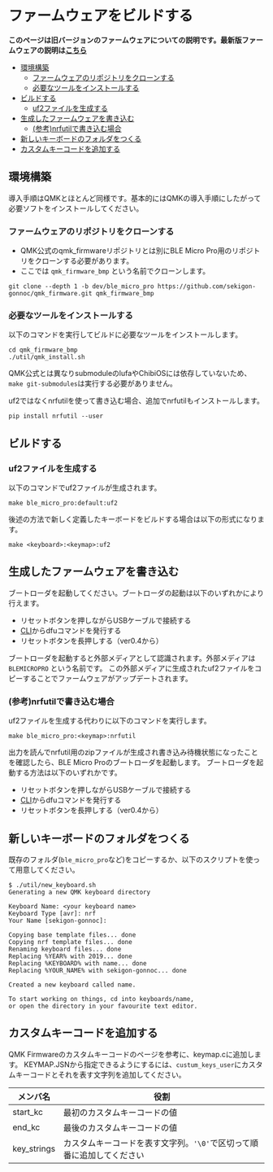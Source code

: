 # ファームウェアをビルドする

**このページは旧バージョンのファームウェアについての説明です。最新版ファームウェアの説明は[こちら](../v1/README.md)**

- [環境構築](#環境構築)
  - [ファームウェアのリポジトリをクローンする](#ファームウェアのリポジトリをクローンする)
  - [必要なツールをインストールする](#必要なツールをインストールする)
- [ビルドする](#ビルドする)
  - [uf2ファイルを生成する](#uf2ファイルを生成する)
- [生成したファームウェアを書き込む](#生成したファームウェアを書き込む)
  - [(参考)nrfutilで書き込む場合](#参考nrfutilで書き込む場合)
- [新しいキーボードのフォルダをつくる](#新しいキーボードのフォルダをつくる)
- [カスタムキーコードを追加する](#カスタムキーコードを追加する)

## 環境構築

導入手順はQMKとほとんど同様です。基本的にはQMKの導入手順にしたがって必要ソフトをインストールしてください。


### ファームウェアのリポジトリをクローンする

- QMK公式のqmk_firmwareリポジトリとは別にBLE Micro Pro用のリポジトリをクローンする必要があります。
- ここでは `qmk_firmware_bmp` という名前でクローンします。

``` 
git clone --depth 1 -b dev/ble_micro_pro https://github.com/sekigon-gonnoc/qmk_firmware.git qmk_firmware_bmp
```

### 必要なツールをインストールする

以下のコマンドを実行してビルドに必要なツールをインストールします。

```
cd qmk_firmware_bmp
./util/qmk_install.sh
```

QMK公式とは異なりsubmoduleのlufaやChibiOSには依存していないため、`make git-submodules`は実行する必要がありません。

uf2ではなくnrfutilを使って書き込む場合、追加でnrfutilもインストールします。
```
pip install nrfutil --user
```

## ビルドする

### uf2ファイルを生成する

以下のコマンドでuf2ファイルが生成されます。

```
make ble_micro_pro:default:uf2
```

後述の方法で新しく定義したキーボードをビルドする場合は以下の形式になります。

```
make <keyboard>:<keymap>:uf2
```

## 生成したファームウェアを書き込む

ブートローダを起動してください。ブートローダの起動は以下のいずれかにより行えます。

- リセットボタンを押しながらUSBケーブルで接続する
- [CLI](cli.md)からdfuコマンドを発行する
- リセットボタンを長押しする（ver0.4から）

ブートローダを起動すると外部メディアとして認識されます。外部メディアは `BLEMICROPRO` という名前です。
この外部メディアに生成されたuf2ファイルをコピーすることでファームウェアがアップデートされます。

### (参考)nrfutilで書き込む場合

uf2ファイルを生成する代わりに以下のコマンドを実行します。

```
make ble_micro_pro:<keymap>:nrfutil
```

出力を読んでnrfutil用のzipファイルが生成され書き込み待機状態になったことを確認したら、BLE Micro Proのブートローダを起動します。
ブートローダを起動する方法は以下のいずれかです。

- リセットボタンを押しながらUSBケーブルで接続する
- [CLI](cli.md)からdfuコマンドを発行する
- リセットボタンを長押しする（ver0.4から）


## 新しいキーボードのフォルダをつくる

既存のフォルダ(`ble_micro_pro`など)をコピーするか、以下のスクリプトを使って用意してください。

```
$ ./util/new_keyboard.sh
Generating a new QMK keyboard directory

Keyboard Name: <your keyboard name>
Keyboard Type [avr]: nrf
Your Name [sekigon-gonnoc]: 

Copying base template files... done
Copying nrf template files... done
Renaming keyboard files... done
Replacing %YEAR% with 2019... done
Replacing %KEYBOARD% with name... done
Replacing %YOUR_NAME% with sekigon-gonnoc... done

Created a new keyboard called name.

To start working on things, cd into keyboards/name,
or open the directory in your favourite text editor.
```

## カスタムキーコードを追加する

QMK Firmwareのカスタムキーコードのページを参考に、keymap.cに追加します。
KEYMAP.JSNから指定できるようにするには、`custum_keys_user`にカスタムキーコードとそれを表す文字列を追加してください。

メンバ名|役割
---|---
start_kc|最初のカスタムキーコードの値
end_kc|最後のカスタムキーコードの値
key_strings|カスタムキーコードを表す文字列。`'\0'`で区切って順番に追加してください
